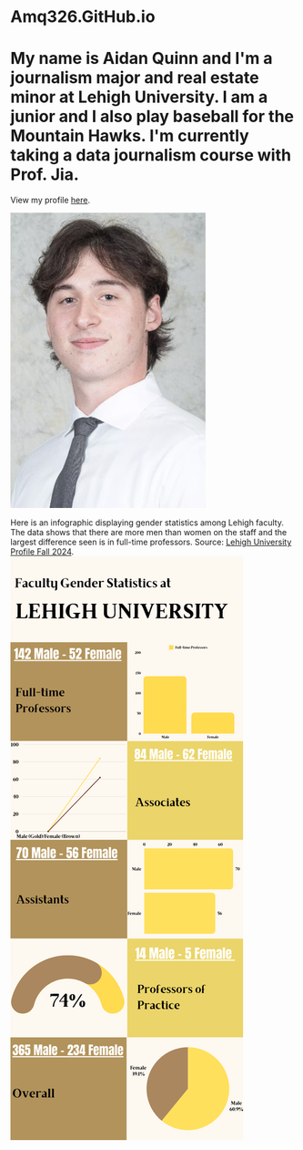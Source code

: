 # Amq326.GitHub.io
# My name is Aidan Quinn and I'm a journalism major and real estate minor at Lehigh University. I am a junior and I also play baseball for the Mountain Hawks. I'm currently taking a data journalism course with Prof. Jia. 

View my profile [here](https://amq326.wixsite.com/my-site-1/about).

![Profile image](https://github.com/amq326/Amq326.GitHub.io/blob/main/Screen%20Shot%202024-12-13%20at%204.41.41%20PM.png?raw=true)

Here is an infographic displaying gender statistics among Lehigh faculty. The data shows that there are more men than women on the staff and the largest difference seen is in full-time professors. Source: [Lehigh University Profile Fall 2024](https://data.lehigh.edu/sites/data.lehigh.edu/files/LUprofile_2024.pdf). 
![Infographic](https://github.com/amq326/Amq326.GitHub.io/blob/main/5.png?raw=true) 
